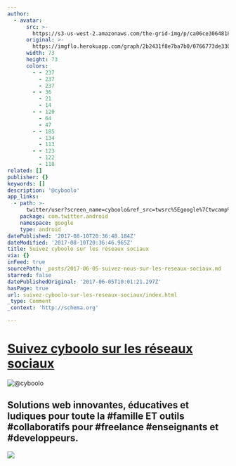 ```yaml
---
author:
  - avatar:
      src: >-
        https://s3-us-west-2.amazonaws.com/the-grid-img/p/ca06ce3064818c87f4cae80eacfd20f867df8e77.jpg
      original: >-
        https://imgflo.herokuapp.com/graph/2b2431f8e7ba7b0/0766773de330380e35617af66dbd2a93/noop.jpg?input=https%3A%2F%2Fpbs.twimg.com%2Fprofile_images%2F705159924817358848%2FI2Jzuk6R_bigger.jpg
      width: 73
      height: 73
      colors:
        - - 237
          - 237
          - 237
        - - 36
          - 21
          - 14
        - - 120
          - 64
          - 47
        - - 185
          - 134
          - 113
        - - 123
          - 122
          - 118
related: []
publisher: {}
keywords: []
description: '@cyboolo'
app_links:
  - path: >-
      twitter/user?screen_name=cyboolo&ref_src=twsrc%5Egoogle%7Ctwcamp%5Eandroidseo%7Ctwgr%5Eprofile
    package: com.twitter.android
    namespace: google
    type: android
datePublished: '2017-08-10T20:36:48.184Z'
dateModified: '2017-08-10T20:36:46.965Z'
title: Suivez cyboolo sur les réseaux sociaux
via: {}
inFeed: true
sourcePath: _posts/2017-06-05-suivez-nous-sur-les-reseaux-sociaux.md
starred: false
datePublishedOriginal: '2017-06-05T10:01:21.297Z'
hasPage: true
url: suivez-cyboolo-sur-les-reseaux-sociaux/index.html
_type: Comment
_context: 'http://schema.org'

---
```

# **[Suivez cyboolo sur les réseaux sociaux][0]**
![@cyboolo](https://the-grid-user-content.s3-us-west-2.amazonaws.com/a43791b9-4f79-4487-b409-3c1514f2763c.jpg)

## Solutions web innovantes, éducatives et ludiques pour toute la \#famille ET outils \#collaboratifs pour \#freelance \#enseignants et \#developpeurs.
![](https://the-grid-user-content.s3-us-west-2.amazonaws.com/3078c613-cc21-4d87-bf3c-503682d22ad5.png)

[0]: https://twitter.com/cyboolo